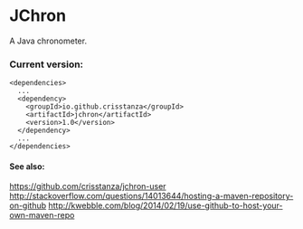 # JChron
A Java chronometer.


### Current version:

    <dependencies>
      ...
      <dependency>
        <groupId>io.github.crisstanza</groupId>
        <artifactId>jchron</artifactId>
        <version>1.0</version>
      </dependency>
      ...
    </dependencies>
    


#### See also:

  https://github.com/crisstanza/jchron-user
  http://stackoverflow.com/questions/14013644/hosting-a-maven-repository-on-github
  http://kwebble.com/blog/2014/02/19/use-github-to-host-your-own-maven-repo
